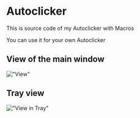 # Autoclicker

This is source code of my Autoclicker with Macros

You can use it for your own Autoclicker

## View of the main window
!["View"](https://cdn.discordapp.com/attachments/498189410970501151/598050823179862016/unknown.png)

## Tray view
!["View in Tray"](https://cdn.discordapp.com/attachments/498189410970501151/598050900577353728/unknown.png)
